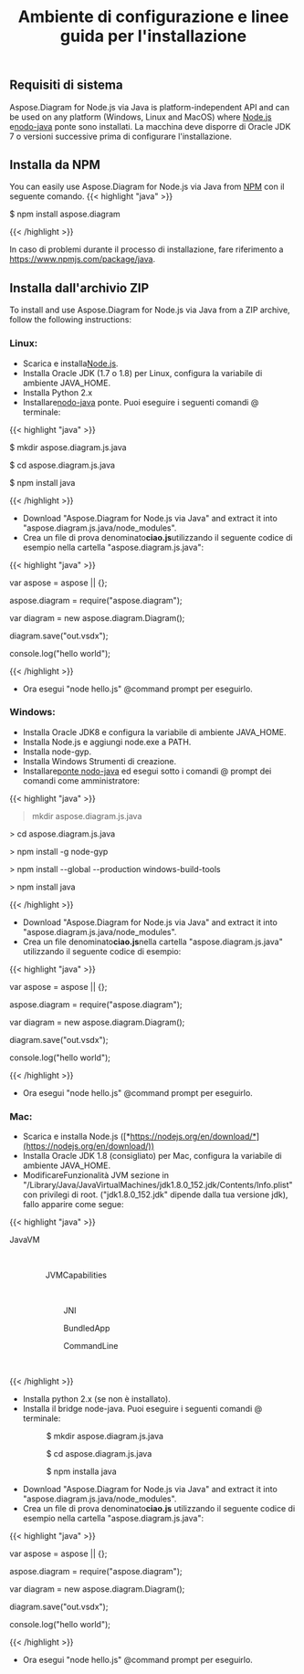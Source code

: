 ﻿---
title: Ambiente di configurazione e linee guida per l'installazione
second_title: Aspose.Diagram for Node.js via Java
type: docs
weight: 20
url: /it/nodejsjava/setup-environment-and-installation-guidelines/
aliases: [/java/aspose-diagram-for-nodejs-via-java-system-requirements/, /nodejsjava/system-requirements/]
keywords: nodejs, visio, instal
description: Visio Diagram Node.js è indipendente dalla piattaforma API e può essere utilizzato su qualsiasi piattaforma (Windows, Linux e MacOS) in cui sono installati Node.js e bridge node-java. Può essere installato dall'archivio NPM e ZIP
---
## **Requisiti di sistema**
Aspose.Diagram for Node.js via Java is platform-independent API and can be used on any platform (Windows, Linux and MacOS) where [Node.js](https://nodejs.org/en/download/) e[nodo-java](https://github.com/joeferner/node-java) ponte sono installati. La macchina deve disporre di Oracle JDK 7 o versioni successive prima di configurare l'installazione.
## **Installa da NPM**
You can easily use Aspose.Diagram for Node.js via Java from [NPM](https://www.npmjs.com/package/aspose.diagram) con il seguente comando.
{{< highlight "java" >}}

 $ npm install aspose.diagram

{{< /highlight >}}

In caso di problemi durante il processo di installazione, fare riferimento a https://www.npmjs.com/package/java.

## **Installa dall'archivio ZIP**
To install and use Aspose.Diagram for Node.js via Java from a ZIP archive, follow the following instructions:
### **Linux:**
-  Scarica e installa[Node.js](https://nodejs.org/en/download/).
- Installa Oracle JDK (1.7 o 1.8) per Linux, configura la variabile di ambiente JAVA_HOME.
- Installa Python 2.x
-  Installare[nodo-java](https://github.com/joeferner/node-java) ponte. Puoi eseguire i seguenti comandi @ terminale:



{{< highlight "java" >}}

 $ mkdir aspose.diagram.js.java

$ cd aspose.diagram.js.java

$ npm install java

{{< /highlight >}}



- Download "Aspose.Diagram for Node.js via Java" and extract it into "aspose.diagram.js.java/node_modules".
- Crea un file di prova denominato**ciao.js**utilizzando il seguente codice di esempio nella cartella "aspose.diagram.js.java":

{{< highlight "java" >}}

 var aspose = aspose || {};

aspose.diagram = require("aspose.diagram");

var diagram = new aspose.diagram.Diagram();

diagram.save("out.vsdx");

console.log("hello world");

{{< /highlight >}}

- Ora esegui "node hello.js" @command prompt per eseguirlo.
### **Windows:**
- Installa Oracle JDK8 e configura la variabile di ambiente JAVA_HOME.
- Installa Node.js e aggiungi node.exe a PATH.
- Installa node-gyp.
- Installa Windows Strumenti di creazione.
-  Installare[ponte nodo-java](https://www.npmjs.com/package/java) ed esegui sotto i comandi @ prompt dei comandi come amministratore:



{{< highlight "java" >}}

 > mkdir aspose.diagram.js.java

\> cd aspose.diagram.js.java

\> npm install -g node-gyp

\> npm install --global --production windows-build-tools

\> npm install java

{{< /highlight >}}

- Download "Aspose.Diagram for Node.js via Java" and extract it into "aspose.diagram.js.java/node_modules".
-  Crea un file denominato**ciao.js**nella cartella "aspose.diagram.js.java" utilizzando il seguente codice di esempio:

{{< highlight "java" >}}

 var aspose = aspose || {};

aspose.diagram = require("aspose.diagram");

var diagram = new aspose.diagram.Diagram();

diagram.save("out.vsdx");

console.log("hello world");

{{< /highlight >}}

- Ora esegui "node hello.js" @command prompt per eseguirlo.
### **Mac:**
- Scarica e installa Node.js ([*https://nodejs.org/en/download/*](https://nodejs.org/en/download/))
- Installa Oracle JDK 1.8 (consigliato) per Mac, configura la variabile di ambiente JAVA_HOME.
-  Modificare<key>Funzionalità JVM</key> sezione in "/Library/Java/JavaVirtualMachines/jdk1.8.0_152.jdk/Contents/Info.plist" con privilegi di root. ("jdk1.8.0_152.jdk" dipende dalla tua versione jdk), fallo apparire come segue:



{{< highlight "java" >}}

 <key>JavaVM</key>

        <dict>

                <key>JVMCapabilities</key>

                <array>

                        <string>JNI</string>

                        <string>BundledApp</string>

                        <string>CommandLine</string>

                </array>

{{< /highlight >}}



- Installa python 2.x (se non è installato).
- Installa il bridge node-java. Puoi eseguire i seguenti comandi @ terminale:

`         `$ mkdir aspose.diagram.js.java

`         `$ cd aspose.diagram.js.java

`         `$ npm installa java

- Download "Aspose.Diagram for Node.js via Java" and extract it into "aspose.diagram.js.java/node_modules".
-  Crea un file di prova denominato**ciao.js** utilizzando il seguente codice di esempio nella cartella "aspose.diagram.js.java":

{{< highlight "java" >}}

 var aspose = aspose || {};

aspose.diagram = require("aspose.diagram");

var diagram = new aspose.diagram.Diagram();

diagram.save("out.vsdx");

console.log("hello world");

{{< /highlight >}}

- Ora esegui "node hello.js" @command prompt per eseguirlo.



